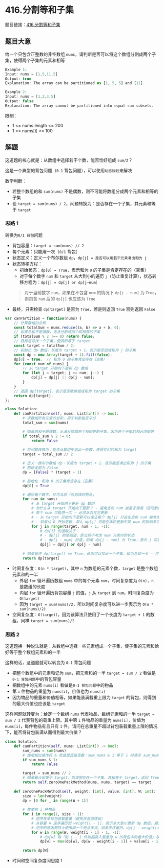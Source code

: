 # 416.分割等和子集

题目链接：[416.分割等和子集](https://leetcode.cn/problems/partition-equal-subset-sum/)

## 题目大意

给一个只包含正整数的非空数组 `nums`，请判断是否可以将这个数组分割成两个子集，使得两个子集的元素和相等

```js
Example 1:
Input: nums = [1,5,11,5]
Output: true
Explanation: The array can be partitioned as [1, 5, 5] and [11].

Example 2:
Input: nums = [1,2,3,5]
Output: false
Explanation: The array cannot be partitioned into equal sum subsets.
```

限制：
- 1 <= nums.length <= 200
- 1 <= nums[i] <= 100

## 解题

这道题的核心就是：从数组中选择若干个数，能否恰好组成 `sum/2`？

这是一个典型的背包问题（`0-1` 背包问题），可以使用`动态规划`来解决

数学判断：
- 若整个数组的和 `sum(nums)` 不是偶数，则不可能将数组分成两个元素和相等的子集
- 设 `target = sum(nums) / 2`，问题转换为：是否存在一个子集，其元素和等于 `target`

### 思路 1

转换为`0/1 背包`问题
- 背包容量：`target = sum(nums) // 2`
- 每个元素：只能用一次（`0/1` 背包）
- 状态定义：定义一个布尔数组 `dp`，`dp[j] = 是否可以用若干元素凑出和为 j`
- 状态转移方程：
  - 初始状态：`dp[0] = True`，表示和为 `0` 的子集是肯定存在的（空集）
  - 对于每个数字 `num` 和 `target` 从大到小的遍历 `j`（防止重复计算），状态转移方程为：`dp[j] = dp[j] or dp[j−num]`
  > 对于当前数字 `num`，如果在不包含 `num` 的情况下 `dp[j - num]` 为 `True`，则包含 `num` 后的 `dp[j]` 也应该为 `True`
- 最终，只需检查 `dp[target]` 是否为 `True`，若是则返回 `True` 否则返回 `False`

```js
var canPartition = function(nums) {
    // 计算数组的总和
    const totalSum = nums.reduce((a, b) => a + b, 0);
    // 如果总和不是偶数，无法分割成两个和相等的子集
    if (totalSum % 2 !== 0) return false;
    // 目标是寻找一个子集，使其和等于 target
    const target = totalSum / 2;
    // 初始化 dp 数组，长度为 target + 1，表示能否组成和为 j 的子集
    const dp = new Array(target + 1).fill(false);
    dp[0] = true;  // 和为 0 的子集肯定存在（空集）
    for (const num of nums) {
        // 从 target 开始向下更新 dp 数组
        for (let j = target; j >= num; j--) {
            dp[j] = dp[j] || dp[j - num];
        }
    }
    // 返回 dp[target]，表示是否能够组成和为 target 的子集
    return dp[target];
};
```
```python
class Solution:
    def canPartition(self, nums: List[int]) -> bool:
        # 求数组所有元素的总和，用于判断能否平分
        total_sum = sum(nums)

        # 如果总和不是偶数，无法分割成两个和相等的子集，因为两个子集的和必须相等
        if total_sum % 2 != 0:
            return False
        
        # 将问题转换为：能否从数组中选出一些数，使得它们的和为 target
        target = total_sum // 2

        # 定义一维布尔数组 dp：长度为 target + 1，表示能否凑出和为 j 的子集
        # 初始全部为 False
        dp = [False] * (target + 1)

        # 初始化：和为 0 的子集肯定存在（空集）
        dp[0] = True

        # 遍历每个数字，作为当前「可选择的物品」
        for num in nums:
            # 从 target 开始向下更新 dp 数组
            # 为什么从 target 开始向下更新？ - 避免当前 num 被重复使用（滚动数组的关键）
            # 每个 num 只能用一次 → 必须从右往左更新
            # - 从 target 开始向下更新可以保证每个 dp[j] 只会在当前 num 被考虑一次时发生变化
            # - 如果从 0 开始更新，那么 dp[j] 可能在本轮更新中受 num 的影响多次，从而导致错误的结果
            for j in range(target, num - 1, -1):
                # dp[j] 的值取决于：
                # - dp[j] 的原始值，即当前不考虑 num 元素时的状态
                # - dp[j - num] 的值，如果 dp[j - num] 为 True，表示 j 可以由 j - num 加上 num 得到，因此 dp[j] 也为 True
                dp[j] = dp[j] or dp[j - num]
        
        # 如果最终 dp[target] == True，说明可以找出一个子集，和为总和一半 → 可分割
        return dp[target]
```

- 时间复杂度：`O(n * target)`，其中 `n` 为数组的元素个数，`target` 是整个数组元素和的一半
  - 外层 `for` 循环遍历数组 `nums` 中的每个元素 `num`，时间复杂度为 `O(n)`，`n` 是数组的长度
  - 内层 `for` 循环遍历背包容量 `j` 的值，`j` 从 `target` 到 `num`，时间复杂度为 `O(target)`
  - 因为 `target = sum(nums)/2`，所以时间复杂度可以进一步表示为 `O(n * sum(nums)/2)`
- 空间复杂度：`O(target)`，因为该算法只使用了一个长度为 `target + 1` 的数组，同样 `target = sum(nums)/2`

### 思路 2

这道题换一种说法就是：从数组中选择一些元素组成一个子集，使子集的元素和恰好等于整个数组元素和的一半

这样的话，这道题就可以转变为 `0-1` 背包问题
- 把整个数组中的元素和记为 `sum`，把元素和的一半 `target = sum / 2` 看做是 `0-1 背包问题`中的背包容量
- 把数组中的元素 `nums[i]` 看做是`0-1 背包问题`中的物品
- 第 `i` 件物品的重量为 `nums[i]`，价值也为 `nums[i]` 
- 因为物品的重量和价值相等，如果能装满载重上限为 `target` 的背包，则得到的最大价值也应该是 `target`

这样问题就转变为：给定一个数组 `nums` 代表物品，数组元素和的一半 `target = sum / 2` 代表背包的载重上限。其中第 `i` 件物品的重量为 `nums[i]`，价值为 `nums[i]`，每件物品有且只有 `1` 件。请问在总重量不超过背包装载重量上限的情况下，能否将背包装满从而得到最大价值？

```python
class Solution:
    def canPartition(self, nums: List[int]) -> bool:
        sum_nums = sum(nums)
        # 使用按位操作符 & 检查是否是奇数：sum_nums & 1 等于 1 时表示 sum_nums 是奇数
        if sum_nums & 1:
            return False

        target = sum_nums // 2
        # 如果最大和等于 target，则说明存在一个子集，其和等于 target，返回 True，否则返回 False
        return self.zeroOnePackMethod(nums, nums, target) == target
    
    def zeroOnePackMethod(self, weight: [int], value: [int], W: int):
        size = len(weight)
        dp = [0 for _ in range(W + 1)]
        
        # 枚举前 i 种物品
        for i in range(1, size + 1):
            # 逆序枚举背包装载重量（避免状态值错误）
            # 从容量 W 逆序遍历到 weight[i - 1]，表示从大到小更新 dp 数组，避免当前物品 weight[i - 1] 被多次计算
            # 逆序的原因是防止使用同一个物品多次。如果正序遍历，dp[j - weight[i - 1]] 在本轮可能已经被更新过，导致结果不正确
            for w in range(W, weight[i - 1] - 1, -1):
                # dp[w] 取「前 i - 1 件物品装入载重为 w 的背包中的最大价值」与「前 i - 1 件物品装入载重为 w - weight[i - 1] 的背包中，再装入第 i - 1 物品所得的最大价值」两者中的最大值
                dp[w] = max(dp[w], dp[w - weight[i - 1]] + value[i - 1])
                
        return dp[W]
```

- 时间和空间复杂度同思路 1